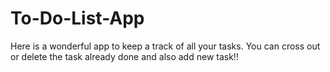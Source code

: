 # To-Do-List-App
Here is a wonderful app to keep a track of all your tasks. You can cross out or delete the task already done and also add new task!! 

